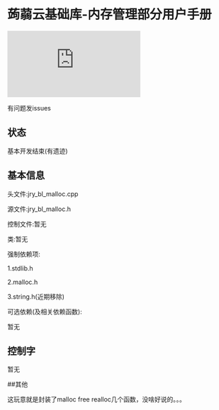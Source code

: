 # 蒟蒻云基础库-内存管理部分用户手册
![](http://www.juruoyun.top/jry_wb/jry_wb_netdisk/jry_nd_do_file.php?action=open&share_id=4&file_id=15)

有问题发issues

## 状态
基本开发结束(有遗迹)

## 基本信息

头文件:jry_bl_malloc.cpp

源文件:jry_bl_malloc.h

控制文件:暂无

类:暂无

强制依赖项:

1.stdlib.h

2.malloc.h

3.string.h(近期移除)

可选依赖(及相关依赖函数):

暂无

## 控制字

暂无

##其他

这玩意就是封装了malloc free realloc几个函数，没啥好说的。。。